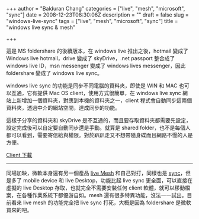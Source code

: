 +++
author = "Balduran Chang"
categories = ["live", "mesh", "microsoft", "sync"]
date = 2008-12-23T08:30:06Z
description = ""
draft = false
slug = "windows-live-sync"
tags = ["live", "mesh", "microsoft", "sync"]
title = "windows live sync & mesh"

+++


這是 MS foldershare 的後續版本，在 windows live 推出之後，hotmail 變成了 Windows live hotmail，drive 變成了 skyDrive，.net passport 整合成了 windows live ID，msn messenger 變成了 windows lives messenger，因此 foldershare 變成了 windows live sync。

windows live sync 的功能是同步不同電腦的資料夾，即使是 WIN 和 MAC 也可以互通，它有提供 Mac OS client，使用方式很簡單，在 windows live sync 網站上新增加一個資料夾，對應到本機的資料夾之一，client 程式會自動同步這兩個資料夾，透過中介的網站空間，達成同步的功能。

這樣子分享的資料夾和 skyDrive 是不互通的，而且要存取資料夾都需要先設定，設定完成後可以自定要自動同步還是手動。就算是 shared folder，也不是每個人都可以看到，需要寄信給與權限。對於趴趴走又不想帶隨身碟而且網路不慢的人是方便。

[Client 下載](https://sync.live.com/clientdownload.aspx)

- - - - - -

 同場加映，微軟本身還有另一個產品 [live Mesh](http://www.mesh.com/) 和自己對打，同樣也是 [sync](https://www.mesh.com/Welcome/overview/Overview_sync.aspx)，但是多了 mobile device 和 live Desktop，功能比起 live sync 更全面，可以直接在虛擬的 live Desktop 存取，也就完全不需要安裝任何 client 軟體，就可以移動檔案，在各種作業系統下都優游自如。mesh 還有很多特異功能，沒法一一試出。目前看來 live mesh 的功能完全把 live sync 打死，大概是因為 foldershare 是微軟買來的吧。

